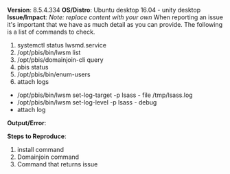 **Version**: 8.5.4.334
**OS/Distro**: Ubuntu desktop 16.04 - unity desktop
**Issue/Impact**:
*Note: replace content with your own*
When reporting an issue it's important that we have as much detail as you can provide. The following is a list of commands to check.
 1. systemctl status lwsmd.service
 2. /opt/pbis/bin/lwsm list
 3. /opt/pbis/domainjoin-cli query
 4. pbis status
 5. /opt/pbis/bin/enum-users
 6. attach logs
  - /opt/pbis/bin/lwsm set-log-target -p lsass -  file /tmp/lsass.log
  - /opt/pbis/bin/lwsm set-log-level -p lsass - debug
  - attach log

**Output/Error**:


**Steps to Reproduce**:
 1. install command
 2. Domainjoin command
 3. Command that returns issue
